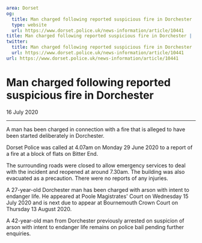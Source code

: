 ```yaml
area: Dorset
og:
  title: Man charged following reported suspicious fire in Dorchester
  type: website
  url: https://www.dorset.police.uk/news-information/article/10441
title: Man charged following reported suspicious fire in Dorchester |
twitter:
  title: Man charged following reported suspicious fire in Dorchester
  url: https://www.dorset.police.uk/news-information/article/10441
url: https://www.dorset.police.uk/news-information/article/10441
```

# Man charged following reported suspicious fire in Dorchester

16 July 2020

* * *

A man has been charged in connection with a fire that is alleged to have been started deliberately in Dorchester.

Dorset Police was called at 4.07am on Monday 29 June 2020 to a report of a fire at a block of flats on Bitter End.

The surrounding roads were closed to allow emergency services to deal with the incident and reopened at around 7.30am. The building was also evacuated as a precaution. There were no reports of any injuries.

A 27-year-old Dorchester man has been charged with arson with intent to endanger life. He appeared at Poole Magistrates' Court on Wednesday 15 July 2020 and is next due to appear at Bournemouth Crown Court on Thursday 13 August 2020.

A 42-year-old man from Dorchester previously arrested on suspicion of arson with intent to endanger life remains on police bail pending further enquiries.

